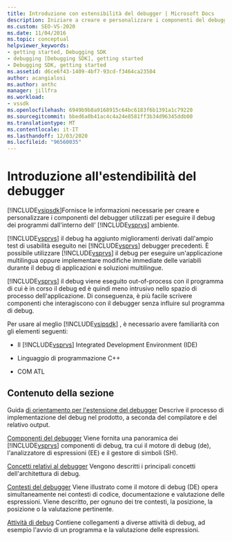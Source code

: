 ```yaml
---
title: Introduzione con estensibilità del debugger | Microsoft Docs
description: Iniziare a creare e personalizzare i componenti del debugger usati per eseguire il debug dei programmi dall'ambiente Visual Studio.
ms.custom: SEO-VS-2020
ms.date: 11/04/2016
ms.topic: conceptual
helpviewer_keywords:
- getting started, Debugging SDK
- debugging [Debugging SDK], getting started
- Debugging SDK, getting started
ms.assetid: d6ce6f43-1409-4bf7-93cd-f3464ca23504
author: acangialosi
ms.author: anthc
manager: jillfra
ms.workload:
- vssdk
ms.openlocfilehash: 6949b9b8a9168915c64bc6183f6b1391a1c79220
ms.sourcegitcommit: bbed6a0b41ac4c4a24e8581ff3b34d96345ddb00
ms.translationtype: MT
ms.contentlocale: it-IT
ms.lasthandoff: 12/03/2020
ms.locfileid: "96560035"
---
```

# <a name="get-started-with-debugger-extensibility"></a>Introduzione all'estendibilità del debugger
[!INCLUDE[vsipsdk](../../extensibility/includes/vsipsdk_md.md)]Fornisce le informazioni necessarie per creare e personalizzare i componenti del debugger utilizzati per eseguire il debug dei programmi dall'interno dell' [!INCLUDE[vsprvs](../../code-quality/includes/vsprvs_md.md)] ambiente.

 [!INCLUDE[vsprvs](../../code-quality/includes/vsprvs_md.md)] il debug ha aggiunto miglioramenti derivati dall'ampio test di usabilità eseguito nei [!INCLUDE[vsprvs](../../code-quality/includes/vsprvs_md.md)] debugger precedenti. È possibile utilizzare [!INCLUDE[vsprvs](../../code-quality/includes/vsprvs_md.md)] il debug per eseguire un'applicazione multilingua oppure implementare modifiche immediate delle variabili durante il debug di applicazioni e soluzioni multilingue.

 [!INCLUDE[vsprvs](../../code-quality/includes/vsprvs_md.md)] il debug viene eseguito out-of-process con il programma di cui è in corso il debug ed è quindi meno intrusivo nello spazio di processo dell'applicazione. Di conseguenza, è più facile scrivere componenti che interagiscono con il debugger senza influire sul programma di debug.

 Per usare al meglio [!INCLUDE[vsipsdk](../../extensibility/includes/vsipsdk_md.md)] , è necessario avere familiarità con gli elementi seguenti:

- Il [!INCLUDE[vsprvs](../../code-quality/includes/vsprvs_md.md)] Integrated Development Environment (IDE)

- Linguaggio di programmazione C++

- COM ATL

## <a name="in-this-section"></a>Contenuto della sezione
 Guida [di orientamento per l'estensione del debugger](../../extensibility/debugger/roadmap-for-extending-the-debugger.md) Descrive il processo di implementazione del debug nel prodotto, a seconda del compilatore e del relativo output.

 [Componenti del debugger](../../extensibility/debugger/debugger-components.md) Viene fornita una panoramica dei [!INCLUDE[vsprvs](../../code-quality/includes/vsprvs_md.md)] componenti di debug, tra cui il motore di debug (de), l'analizzatore di espressioni (EE) e il gestore di simboli (SH).

 [Concetti relativi al debugger](../../extensibility/debugger/debugger-concepts.md) Vengono descritti i principali concetti dell'architettura di debug.

 [Contesti del debugger](../../extensibility/debugger/debugger-contexts.md) Viene illustrato come il motore di debug (DE) opera simultaneamente nei contesti di codice, documentazione e valutazione delle espressioni. Viene descritto, per ognuno dei tre contesti, la posizione, la posizione o la valutazione pertinente.

 [Attività di debug](../../extensibility/debugger/debugging-tasks.md) Contiene collegamenti a diverse attività di debug, ad esempio l'avvio di un programma e la valutazione delle espressioni.
